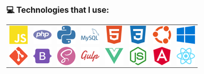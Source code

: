 ## 💻 Technologies that I use:
<table>
  <tr>
    <td align="center" width="96">
        <img src="./Icons/javascript.svg" width="48" height="48" alt="JavaScrip" />
    </td>
    <td align="center" width="96">
        <img src="./Icons/php.svg" width="48" height="48" alt="PHP" />
    </td>
    <td align="center" width="96">
        <img src="./Icons/python.svg" width="48" height="48" alt="Python" />
    </td>
    <td align="center" width="96">
        <img src="./Icons/mysql.svg" width="48" height="48" alt="MySql" />
    </td>
    <td align="center" width="96">
        <img src="./Icons/html5.svg" width="48" height="48" alt="HTML" />
    </td>
    <td align="center" width="96">
        <img src="./Icons/css3.svg" width="48" height="48" alt="CSS" />
    </td>
    <td align="center" width="96">
        <img src="./Icons/ubuntu.svg" width="48" height="48" alt="Ubuntu" />
    </td>
    <td align="center" width="96">
        <img src="./Icons/windows.svg" width="48" height="48" alt="Windows" />
    </td>
  </tr>
  <tr>
    <td align="center" width="96">
        <img src="./Icons/git.svg" width="48" height="48" alt="Git" />
    </td>
    <td align="center" width="96">
        <img src="./Icons/bootstrap.svg" width="48" height="48" alt="Bootstrap 5" />
    </td>
    <td align="center" width="96">
        <img src="./Icons/SASS.svg" width="48" height="48" alt="SASS" />
    </td>
    <td align="center" width="96">
        <img src="./Icons/GULP.svg" width="48" height="48" alt="GULP" />
    </td>
    <td align="center" width="96">
        <img src="./Icons/vueJS.svg" width="48" height="48" alt="vueJS" />
    </td>
    <td align="center" width="96">
        <img src="./Icons/nodeJS.svg" width="48" height="48" alt="nodeJS" />
    </td>
    <td align="center" width="96">
        <img src="./Icons/angular.svg" width="48" height="48" alt="angular" />
    </td>
    <td align="center" width="96">
        <img src="./Icons/react.svg" width="48" height="48" alt="react" />
    </td>
  </tr>
 </table>

